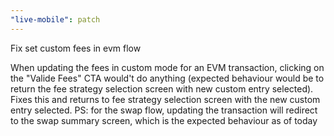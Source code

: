 ```yaml
---
"live-mobile": patch
---
```


Fix set custom fees in evm flow

When updating the fees in custom mode for an EVM transaction, clicking on the "Valide Fees" CTA would't do anything (expected behaviour would be to return the fee strategy selection screen with new custom entry selected).
Fixes this and returns to fee strategy selection screen with the new custom entry selected.
PS: for the swap flow, updating the transaction will redirect to the swap summary screen, which is the expected behaviour as of today
